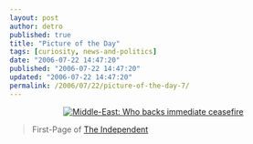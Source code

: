 ```yaml
---
layout: post
author: detro
published: true
title: "Picture of the Day"
tags: [curiosity, news-and-politics]
date: "2006-07-22 14:47:20"
published: "2006-07-22 14:47:20"
updated: "2006-07-22 14:47:20"
permalink: /2006/07/22/picture-of-the-day-7/
---
```


<div align="center"><a href="http://www.unita.it/view.asp?IDcontent=58304"><img src="http://www.unita.it/images/independent.jpg" alt="Middle-East: Who backs immediate ceasefire" /></a></div>
<blockquote>First-Page of <a href="http://www.independent.co.uk/">The Independent</a></blockquote>


